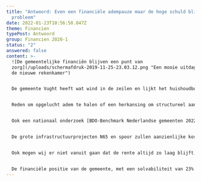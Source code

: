 ```yaml
---
title: "Antwoord: Even een financiële adempauze maar de hoge schuld blijft een
  probleem"
date: 2022-01-23T10:56:58.847Z
theme: Financien
typePost: Antwoord
group: Financien 2020-1
status: "2"
answered: false
content: >-
  ![De gemeentelijke financiën blijven een punt van
  zorg](/uploads/schermafdruk-2019-11-25-23.03.12.png "Een mooie uitdaging voor
  de nieuwe rekenkamer")


  De gemeente Vught heeft wat wind in de zeilen en lijkt het huishoudboekje op orde. In het jaar 2020 zelfs een overschot en ook het jaar 2021 lijkt goed te gaan afsluiten.


  Reden om opgelucht adem te halen of een herkansing om structureel aan onze schulden te gaan werken? Wij denken het laatste, want we mogen niet ieder jaar rekenen op een bruidsschat door de samenvoeging met Helvoirt of een extra bijdrage uit het Gemeentefonds. 


  Ook een nationaal onderzoek [BDO-Benchmark Nederlandse gemeenten 2022](https://www.bdo.nl/nl-nl/nieuws/2022/bdo-benchmark-nederlandse-gemeenten-2022-tekorten-nemen-af-uitdagingen-worden-groter-ps-bm-gem-lo-22) is duidelijk: Tekorten nemen af, uitdagingen worden groter


  De grote infrastructuurprojecten N65 en spoor zullen aanzienlijke kosten met zich meebrengen, al was het alleen al voor de noodzakelijke aanpassingen aan het onderliggend wegennet.


  Ook mogen wij er niet vanuit gaan dat de rente altijd zo laag blijft, met de stijgende inflatie zullen wellicht de rentekosten op onze toekomstige schulden gaan toenemen. 


  De financiële positie van de gemeente, met een solvabiliteit van 23% en een schuldquote van 126% moet worden verbeterd. We moeten het dak repareren als de zon schijnt, dus laat ons niet genoegzaam achterover leunen maar onze financiële huishouding duurzaam op orde brengen. Een mooie uitdaging voor de nieuwe rekenkamer.
---
```

